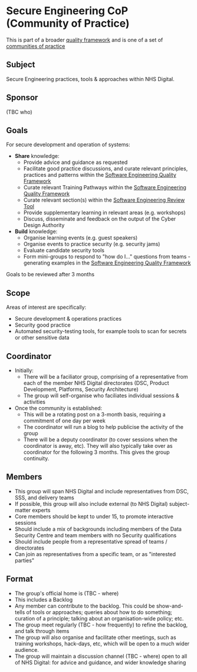 # Secure Engineering CoP (Community of Practice)

This is part of a broader [quality framework](../README.md) and is one of a set of [communities of practice](../communities-of-practice.md)

## Subject

Secure Engineering practices, tools & approaches within NHS Digital.

## Sponsor

(TBC who)

## Goals

For secure development and operation of systems:

* **Share** knowledge:
  * Provide advice and guidance as requested
  * Facilitate good practice discussions, and curate relevant principles, practices and patterns within the [Software Engineering Quality Framework](../README.md)
  * Curate relevant Training Pathways within the [Software Engineering Quality Framework](../README.md)
  * Curate relevant section(s) within the [Software Engineering Review Tool](../review.md)
  * Provide supplementary learning in relevant areas (e.g. workshops)
  * Discuss, disseminate and feedback on the output of the Cyber Design Authority
* **Build** knowledge:
  * Organise learning events (e.g. guest speakers)
  * Organise events to practice security (e.g. security jams)
  * Evaluate candidate security tools
  * Form mini-groups to respond to "how do I..." questions from teams - generating examples in the [Software Engineering Quality Framework](../README.md)

Goals to be reviewed after 3 months

## Scope

Areas of interest are specifically:

* Secure development & operations practices
* Security good practice
* Automated security-testing tools, for example tools to scan for secrets or other sensitive data

## Coordinator

* Initially:
  * There will be a faciliator group, comprising of a representative from each of the member NHS Digital directorates (DSC, Product Development, Platforms, Security Architecture)
  * The group will self-organise who faciliates individual sessions & activities
* Once the community is established:
  * This will be a rotating post on a 3-month basis, requiring a commitment of one day per week
  * The coordinator will run a blog to help publicise the activity of the group
  * There will be a deputy coordinator (to cover sessions when the coordinator is away, etc). They will also typically take over as coordinator for the following 3 months. This gives the group continuity.

## Members

* This group will span NHS Digital and include representatives from DSC, SSS, and delivery teams
* If possible, this group will also include external (to NHS Digital) subject-matter experts
* Core members should be kept to under 15, to promote interactive sessions
* Should include a mix of backgrounds including members of the Data Security Centre and team members with no Security qualifications
* Should include people from a representative spread of teams / directorates
* Can join as representatives from a specific team, or as "interested parties"

## Format

* The group's official home is (TBC - where)
* This includes a Backlog
* Any member can contribute to the backlog. This could be show-and-tells of tools or approaches; queries about how to do something; curation of a principle; talking about an organisation-wide policy; etc.
* The group meet regularly (TBC - how frequently) to refine the backlog, and talk through items
* The group will also organise and facilitate other meetings, such as training workshops, hack-days, etc, which will be open to a much wider audience.
* The group will maintain a discussion channel (TBC - where) open to all of NHS Digital: for advice and guidance, and wider knowledge sharing

